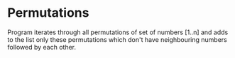 # Permutations
Program iterates through all permutations of set of numbers [1..n] and adds to the list only these permutations which don't have neighbouring numbers followed by each other.